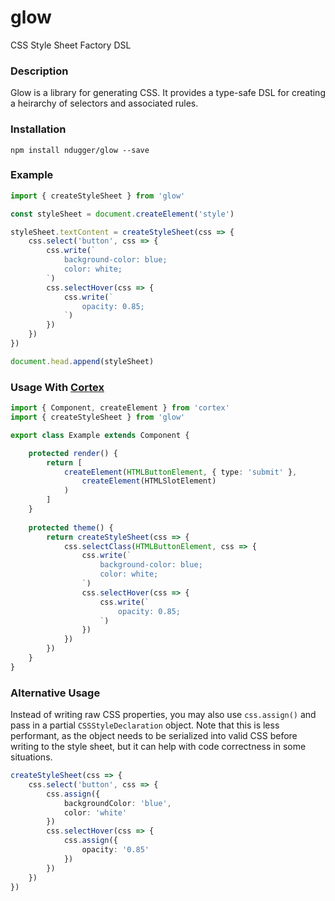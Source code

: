 # glow
CSS Style Sheet Factory DSL

### Description
Glow is a library for generating CSS. It provides a type-safe DSL for creating a heirarchy of selectors and associated rules.

### Installation
```
npm install ndugger/glow --save
```

### Example
```typescript
import { createStyleSheet } from 'glow'

const styleSheet = document.createElement('style')

styleSheet.textContent = createStyleSheet(css => {
    css.select('button', css => {
        css.write(`
            background-color: blue;
            color: white;
        `)
        css.selectHover(css => {
            css.write(`
                opacity: 0.85;
            `)
        })
    })
})

document.head.append(styleSheet)
```

### Usage With [Cortex](//github.com/ndugger/cortex)
```typescript
import { Component, createElement } from 'cortex'
import { createStyleSheet } from 'glow'

export class Example extends Component {

    protected render() {
        return [
            createElement(HTMLButtonElement, { type: 'submit' },
                createElement(HTMLSlotElement)
            )
        ]
    }
    
    protected theme() {
        return createStyleSheet(css => {
            css.selectClass(HTMLButtonElement, css => {
                css.write(`
                    background-color: blue;
                    color: white;
                `)
                css.selectHover(css => {
                    css.write(`
                        opacity: 0.85;
                    `)
                })
            })
        })
    }
}
```

### Alternative Usage
Instead of writing raw CSS properties, you may also use `css.assign()` and pass in a partial `CSSStyleDeclaration` object. Note that this is less performant, as the object needs to be serialized into valid CSS before writing to the style sheet, but it can help with code correctness in some situations.
```typescript
createStyleSheet(css => {
    css.select('button', css => {
        css.assign({
            backgroundColor: 'blue',
            color: 'white'
        })
        css.selectHover(css => {
            css.assign({
                opacity: '0.85'
            })
        })
    })
})
```
